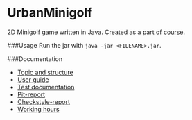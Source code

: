 # UrbanMinigolf
2D Minigolf game written in Java. Created as a part of [course](https://www.cs.helsinki.fi/courses/582221/2017/k/a/1).

###Usage
Run the jar with `java -jar <FILENAME>.jar`.

###Documentation
* [Topic and structure](/docs/topicAndStructure.md)
* [User guide](/docs/userGuide.md)
* [Test documentation](/docs/testDocs.md)
* [Pit-report](https://htmlpreview.github.io/?https://github.com/leevilehtonen/UrbanMinigolf/blob/master/docs/pit-report/201702101943/index.html)
* [Checkstyle-report](https://htmlpreview.github.io/?https://github.com/leevilehtonen/UrbanMinigolf/blob/master/docs/checkstyle-report/checkstyle.html)
* [Working hours](/docs/workingHours.md)

